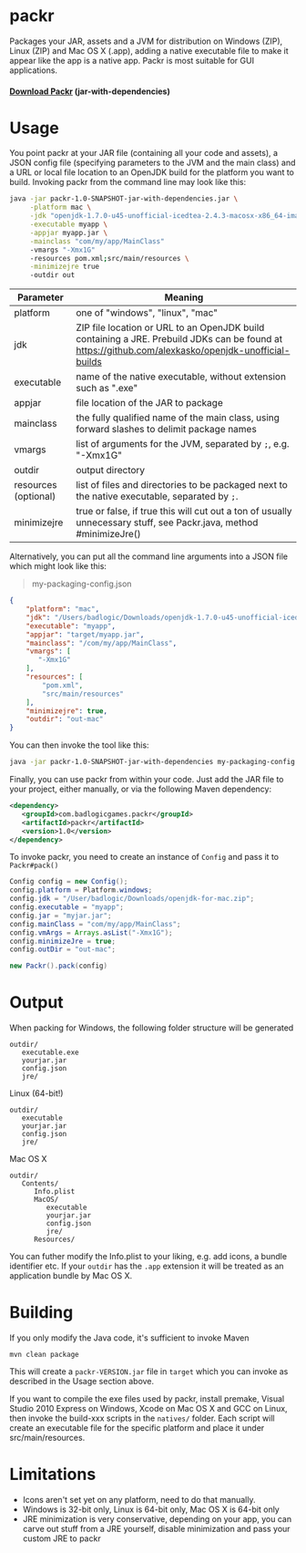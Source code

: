 packr
=====

Packages your JAR, assets and a JVM for distribution on Windows (ZIP), Linux (ZIP) and Mac OS X (.app), adding a native executable file to make it appear like the app is a native app. Packr is most suitable for GUI applications.

#### [Download Packr](http://libgdx.badlogicgames.com/packr/) (jar-with-dependencies)

Usage
=====
You point packr at your JAR file (containing all your code and assets), a JSON config file (specifying parameters to the JVM and the main class) and a URL or local file location to an OpenJDK build for the platform you want to build. Invoking packr from the command line may look like this:

```bash
java -jar packr-1.0-SNAPSHOT-jar-with-dependencies.jar \
     -platform mac \
     -jdk "openjdk-1.7.0-u45-unofficial-icedtea-2.4.3-macosx-x86_64-image.zip" \
     -executable myapp \
     -appjar myapp.jar \
     -mainclass "com/my/app/MainClass"
     -vmargs "-Xmx1G"
     -resources pom.xml;src/main/resources \
     -minimizejre true
     -outdir out
```

| Parameter | Meaning |
| --- | --- |
| platform | one of "windows", "linux", "mac" |
| jdk | ZIP file location or URL to an OpenJDK build containing a JRE. Prebuild JDKs can be found at https://github.com/alexkasko/openjdk-unofficial-builds |
| executable | name of the native executable, without extension such as ".exe" |
| appjar | file location of the JAR to package |
| mainclass | the fully qualified name of the main class, using forward slashes to delimit package names |
| vmargs | list of arguments for the JVM, separated by `;`, e.g. "-Xmx1G" |
| outdir | output directory |
| resources (optional) | list of files and directories to be packaged next to the native executable, separated by `;`.
| minimizejre | true or false, if true this will cut out a ton of usually unnecessary stuff, see Packr.java, method #minimizeJre() |

Alternatively, you can put all the command line arguments into a JSON file which might look like this:

> my-packaging-config.json
```json
{
    "platform": "mac",
    "jdk": "/Users/badlogic/Downloads/openjdk-1.7.0-u45-unofficial-icedtea-2.4.3-macosx-x86_64-image.zip",
    "executable": "myapp",
    "appjar": "target/myapp.jar",
    "mainclass": "/com/my/app/MainClass",
    "vmargs": [
       "-Xmx1G"
    ],
    "resources": [
        "pom.xml",
        "src/main/resources"
    ],
    "minimizejre": true,
    "outdir": "out-mac"
}
```

You can then invoke the tool like this:

```bash
java -jar packr-1.0-SNAPSHOT-jar-with-dependencies my-packaging-config.json
```

Finally, you can use packr from within your code. Just add the JAR file to your project, either manually, or via the following Maven dependency:

```xml
<dependency>
   <groupId>com.badlogicgames.packr</groupId>
   <artifactId>packr</artifactId>
   <version>1.0</version>
</dependency>
```

To invoke packr, you need to create an instance of `Config` and pass it to `Packr#pack()`

```java
Config config = new Config();
config.platform = Platform.windows;
config.jdk = "/User/badlogic/Downloads/openjdk-for-mac.zip";
config.executable = "myapp";
config.jar = "myjar.jar";
config.mainClass = "com/my/app/MainClass";
config.vmArgs = Arrays.asList("-Xmx1G");
config.minimizeJre = true;
config.outDir = "out-mac";

new Packr().pack(config)
```

Output
======
When packing for Windows, the following folder structure will be generated

```
outdir/
   executable.exe
   yourjar.jar
   config.json
   jre/
```

Linux (64-bit!)

```
outdir/
   executable
   yourjar.jar
   config.json
   jre/
```

Mac OS X

```
outdir/
   Contents/
      Info.plist
      MacOS/
         executable
         yourjar.jar
         config.json
         jre/
      Resources/
```

You can futher modify the Info.plist to your liking, e.g. add icons, a bundle identifier etc. If your `outdir` has the `.app` extension it will be treated as an application bundle by Mac OS X.

Building
========
If you only modify the Java code, it's sufficient to invoke Maven

```
mvn clean package
```

This will create a `packr-VERSION.jar` file in `target` which you can invoke as described in the Usage section above.

If you want to compile the exe files used by packr, install premake, Visual Studio 2010 Express on Windows, Xcode on Mac OS X and GCC on Linux, then invoke the build-xxx scripts in the `natives/` folder. Each script will create an executable file for the specific platform and place it under src/main/resources.

Limitations
===========

  * Icons aren't set yet on any platform, need to do that manually.
  * Windows is 32-bit only, Linux is 64-bit only, Mac OS X is 64-bit only
  * JRE minimization is very conservative, depending on your app, you can carve out stuff from a JRE yourself, disable minimization and pass your custom JRE to packr
